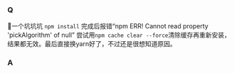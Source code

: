 ### Q
📝一个坑坑坑
`npm install` 完成后报错“npm ERR! Cannot read property 'pickAlgorithm' of null” 尝试用`npm cache clear --force`清除缓存再重新安装，结果都无效。最后直接换yarn好了，不过还是很想知道原因。

### A
